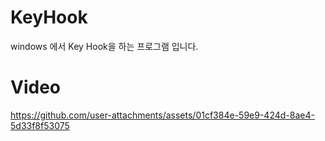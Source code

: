 # KeyHook
windows 에서 Key Hook을 하는 프로그램 입니다.

# Video

https://github.com/user-attachments/assets/01cf384e-59e9-424d-8ae4-5d33f8f53075

